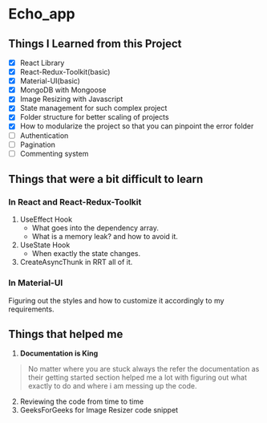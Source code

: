 # Echo_app


## Things I Learned from this Project

- [x] React Library
- [x] React-Redux-Toolkit(basic)
- [x] Material-UI(basic)
- [x] MongoDB with Mongoose
- [x] Image Resizing with Javascript
- [x] State management for such complex project
- [x] Folder structure for better scaling of projects
- [x] How to modularize the project so that you can pinpoint the error folder
- [ ] Authentication
- [ ] Pagination
- [ ] Commenting system

## Things that were a bit difficult to learn

### In React and React-Redux-Toolkit

1. UseEffect Hook
   * What goes into the dependency array.
   * What is a memory leak? and how to avoid it.
2. UseState Hook
    * When exactly the state changes.
3. CreateAsyncThunk in RRT all of it.


### In Material-UI
Figuring out the styles and how to customize it accordingly to my requirements.

## Things that helped me

1. __Documentation is King__
>
> No matter where you are stuck always the refer the documentation as their getting started section helped me a lot with figuring out what exactly to do and where i am messing up the code.

2. Reviewing the code from time to time
3. GeeksForGeeks for Image Resizer code snippet
